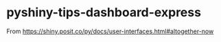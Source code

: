 # pyshiny-tips-dashboard-express
From https://shiny.posit.co/py/docs/user-interfaces.html#altogether-now
